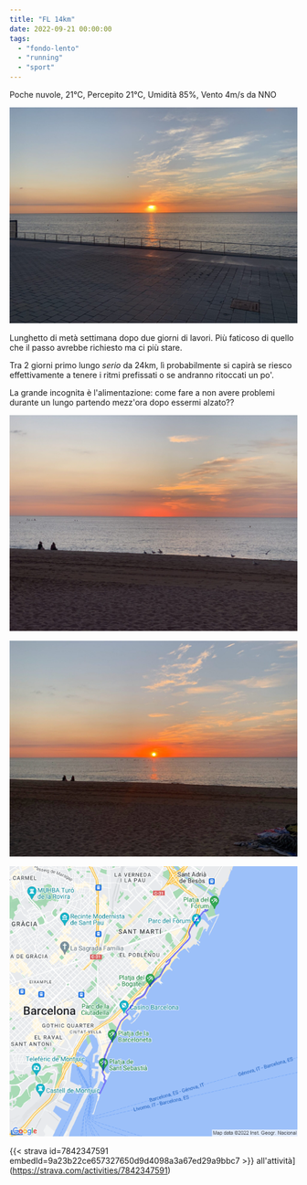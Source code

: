 ```yaml
---
title: "FL 14km"
date: 2022-09-21 00:00:00
tags: 
  - "fondo-lento"
  - "running"
  - "sport"
---
```


Poche nuvole, 21°C, Percepito 21°C, Umidità 85%, Vento 4m/s da NNO

![](images/IMG_0342.jpeg)

Lunghetto di metà settimana dopo due giorni di lavori. Più faticoso di quello che il passo avrebbe richiesto ma ci più stare.

Tra 2 giorni primo lungo _serio_ da 24km, lì probabilmente si capirà se riesco effettivamente a tenere i ritmi prefissati o se andranno ritoccati un po'.

La grande incognita è l'alimentazione: come fare a non avere problemi durante un lungo partendo mezz'ora dopo essermi alzato??

![](images/IMG_0337.jpeg)

![](images/IMG_0340.jpeg)

![](images/20220921-activity-map.png)

{{< strava id=7842347591 embedId=9a23b22ce657327650d9d4098a3a67ed29a9bbc7 >}} all'attività](https://strava.com/activities/7842347591)
